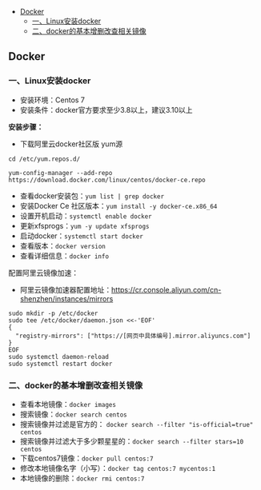 - [Docker](#docker)
  - [一、Linux安装docker](#一linux安装docker)
  - [二、docker的基本增删改查相关镜像](#二docker的基本增删改查相关镜像)

## Docker

### 一、Linux安装docker

- 安装环境：Centos 7
- 安装条件：docker官方要求至少3.8以上，建议3.10以上

**安装步骤：**

- 下载阿里云docker社区版 yum源
```
cd /etc/yum.repos.d/

yum-config-manager --add-repo https://download.docker.com/linux/centos/docker-ce.repo
```
- 查看docker安装包：`yum list | grep docker`
- 安装Docker Ce 社区版本：`yum install -y docker-ce.x86_64`
- 设置开机启动：`systemctl enable docker`
- 更新xfsprogs：`yum -y update xfsprogs`
- 启动docker：`systemctl start docker`
- 查看版本：`docker version`
- 查看详细信息：`docker info`

配置阿里云镜像加速：

- 阿里云镜像加速器配置地址：https://cr.console.aliyun.com/cn-shenzhen/instances/mirrors
  
```
sudo mkdir -p /etc/docker
sudo tee /etc/docker/daemon.json <<-'EOF'
{
  "registry-mirrors": ["https://[网页中具体编号].mirror.aliyuncs.com"]
}
EOF
sudo systemctl daemon-reload
sudo systemctl restart docker
```


### 二、docker的基本增删改查相关镜像

- 查看本地镜像：`docker images`
- 搜索镜像：`docker search centos`
- 搜索镜像并过滤是官方的： `docker search --filter "is-official=true" centos`
- 搜索镜像并过滤大于多少颗星星的：`docker search --filter stars=10 centos`
- 下载centos7镜像：`docker pull centos:7`
- 修改本地镜像名字（小写）：`docker tag centos:7 mycentos:1`
- 本地镜像的删除：`docker rmi centos:7`
